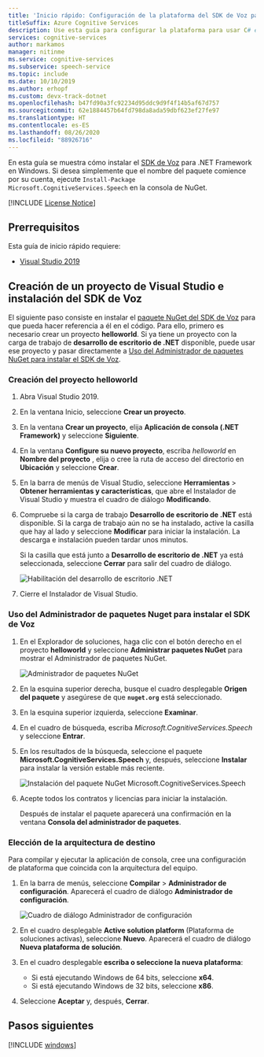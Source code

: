 ```yaml
---
title: 'Inicio rápido: Configuración de la plataforma del SDK de Voz para .NET Framework (Windows): servicio Voz'
titleSuffix: Azure Cognitive Services
description: Use esta guía para configurar la plataforma para usar C# en .NET Framework y Windows con el SDK del servicio de voz.
services: cognitive-services
author: markamos
manager: nitinme
ms.service: cognitive-services
ms.subservice: speech-service
ms.topic: include
ms.date: 10/10/2019
ms.author: erhopf
ms.custom: devx-track-dotnet
ms.openlocfilehash: b47fd90a3fc92234d95ddc9d9f4f14b5af67d757
ms.sourcegitcommit: 62e1884457b64fd798da8ada59dbf623ef27fe97
ms.translationtype: HT
ms.contentlocale: es-ES
ms.lasthandoff: 08/26/2020
ms.locfileid: "88926716"
---
```

En esta guía se muestra cómo instalar el [SDK de Voz](~/articles/cognitive-services/speech-service/speech-sdk.md) para .NET Framework en Windows. Si desea simplemente que el nombre del paquete comience por su cuenta, ejecute `Install-Package Microsoft.CognitiveServices.Speech` en la consola de NuGet.

[!INCLUDE [License Notice](~/includes/cognitive-services-speech-service-license-notice.md)]

## <a name="prerequisites"></a>Prerrequisitos

Esta guía de inicio rápido requiere:

* [Visual Studio 2019](https://visualstudio.microsoft.com/downloads/)

## <a name="create-a-visual-studio-project-and-install-the-speech-sdk"></a>Creación de un proyecto de Visual Studio e instalación del SDK de Voz

El siguiente paso consiste en instalar el [paquete NuGet del SDK de Voz](https://aka.ms/csspeech/nuget) para que pueda hacer referencia a él en el código. Para ello, primero es necesario crear un proyecto **helloworld**. Si ya tiene un proyecto con la carga de trabajo de **desarrollo de escritorio de .NET** disponible, puede usar ese proyecto y pasar directamente a [Uso del Administrador de paquetes NuGet para instalar el SDK de Voz](#use-nuget-package-manager-to-install-the-speech-sdk).

### <a name="create-helloworld-project"></a>Creación del proyecto helloworld

1. Abra Visual Studio 2019.

1. En la ventana Inicio, seleccione **Crear un proyecto**. 

1. En la ventana **Crear un proyecto**, elija **Aplicación de consola (.NET Framework)** y seleccione **Siguiente**.

1. En la ventana **Configure su nuevo proyecto**, escriba *helloworld* en **Nombre del proyecto** , elija o cree la ruta de acceso del directorio en **Ubicación** y seleccione **Crear**.

1. En la barra de menús de Visual Studio, seleccione **Herramientas** > **Obtener herramientas y características**, que abre el Instalador de Visual Studio y muestra el cuadro de diálogo **Modificando**.

1. Compruebe si la carga de trabajo **Desarrollo de escritorio de .NET** está disponible. Si la carga de trabajo aún no se ha instalado, active la casilla que hay al lado y seleccione **Modificar** para iniciar la instalación. La descarga e instalación pueden tardar unos minutos.

   Si la casilla que está junto a **Desarrollo de escritorio de .NET** ya está seleccionada, seleccione **Cerrar** para salir del cuadro de diálogo.

   ![Habilitación del desarrollo de escritorio .NET](~/articles/cognitive-services/speech-service/media/sdk/vs-enable-net-desktop-workload.png)

1. Cierre el Instalador de Visual Studio.

### <a name="use-nuget-package-manager-to-install-the-speech-sdk"></a>Uso del Administrador de paquetes Nuget para instalar el SDK de Voz

1. En el Explorador de soluciones, haga clic con el botón derecho en el proyecto **helloworld** y seleccione **Administrar paquetes NuGet** para mostrar el Administrador de paquetes NuGet.

   ![Administrador de paquetes NuGet](~/articles/cognitive-services/speech-service/media/sdk/vs-nuget-package-manager.png)

1. En la esquina superior derecha, busque el cuadro desplegable **Origen del paquete** y asegúrese de que **`nuget.org`** está seleccionado.

1. En la esquina superior izquierda, seleccione **Examinar**.

1. En el cuadro de búsqueda, escriba *Microsoft.CognitiveServices.Speech* y seleccione **Entrar**.

1. En los resultados de la búsqueda, seleccione el paquete **Microsoft.CognitiveServices.Speech** y, después, seleccione **Instalar** para instalar la versión estable más reciente.

   ![Instalación del paquete NuGet Microsoft.CognitiveServices.Speech](~/articles/cognitive-services/speech-service/media/sdk/qs-csharp-dotnet-windows-03-nuget-install-1.0.0.png)

1. Acepte todos los contratos y licencias para iniciar la instalación.

   Después de instalar el paquete aparecerá una confirmación en la ventana **Consola del administrador de paquetes**.

### <a name="choose-target-architecture"></a>Elección de la arquitectura de destino

Para compilar y ejecutar la aplicación de consola, cree una configuración de plataforma que coincida con la arquitectura del equipo.

1. En la barra de menús, seleccione **Compilar** > **Administrador de configuración**. Aparecerá el cuadro de diálogo **Administrador de configuración**.

   ![Cuadro de diálogo Administrador de configuración](~/articles/cognitive-services/speech-service/media/sdk/vs-configuration-manager-dialog-box.png)

1. En el cuadro desplegable **Active solution platform** (Plataforma de soluciones activas), seleccione **Nuevo**. Aparecerá el cuadro de diálogo **Nueva plataforma de solución**.

1. En el cuadro desplegable **escriba o seleccione la nueva plataforma**:
   - Si está ejecutando Windows de 64 bits, seleccione **x64**.
   - Si está ejecutando Windows de 32 bits, seleccione **x86**.

1. Seleccione **Aceptar** y, después, **Cerrar**.

## <a name="next-steps"></a>Pasos siguientes

[!INCLUDE [windows](../quickstart-list.md)]

